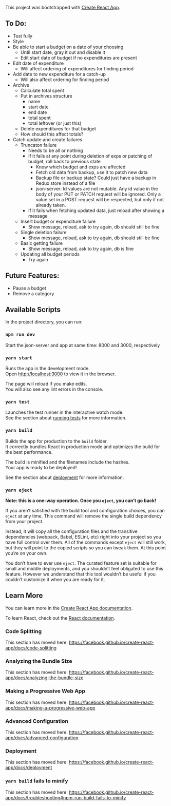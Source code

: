 This project was bootstrapped with [Create React App](https://github.com/facebook/create-react-app).

## To Do:

- Test fully
- Style
- Be able to start a budget on a date of your choosing
    - Until start date, gray it out and disable it
    - Edit start date of budget if no expenditures are present
- Edit date of expenditure
    - Will affect ordering of expenditures for finding period
- Add date to new expenditure for a catch-up
    - Will also affect ordering for finding period
- Archive
    - Calculate total spent
    - Put in archives structure
        - name
        - start date
        - end date
        - total spent
        - total leftover (or just this)
    - Delete expenditures for that budget
    - How should this affect totals?
- Catch update and create failures
    - Truncaton failure
        - Needs to be all or nothing
        - If it fails at any point during deletion of exps or patching of budget, roll back to previous state
            - Know which budget and exps are affected
            - Fetch old data from backup, use it to patch new data
            - Backup file or backup state? Could just have a backup in Redux store instead of a file
            - json-server: Id values are not mutable. Any id value in the body of your PUT or PATCH request will be ignored. Only a value set in a POST request will be respected, but only if not already taken.
        - If it fails when fetching updated data, just reload after showing a message
    - Insert budget or expenditure failure
        - Show message, reload, ask to try again, db should still be fine
    - Single deletion failure
        - Show message, reload, ask to try again, db should still be fine
    - Basic getting failure
        - Show message, reload, ask to try again, db is fine
    - Updating all budget periods
        - Try again

## Future Features:

- Pause a budget
- Remove a category

## Available Scripts

In the project directory, you can run:

### `npm run dev`

Start the json-server and app at same time: 8000 and 3000, respectively

### `yarn start`

Runs the app in the development mode.<br />
Open [http://localhost:3000](http://localhost:3000) to view it in the browser.

The page will reload if you make edits.<br />
You will also see any lint errors in the console.

### `yarn test`

Launches the test runner in the interactive watch mode.<br />
See the section about [running tests](https://facebook.github.io/create-react-app/docs/running-tests) for more information.

### `yarn build`

Builds the app for production to the `build` folder.<br />
It correctly bundles React in production mode and optimizes the build for the best performance.

The build is minified and the filenames include the hashes.<br />
Your app is ready to be deployed!

See the section about [deployment](https://facebook.github.io/create-react-app/docs/deployment) for more information.

### `yarn eject`

**Note: this is a one-way operation. Once you `eject`, you can’t go back!**

If you aren’t satisfied with the build tool and configuration choices, you can `eject` at any time. This command will remove the single build dependency from your project.

Instead, it will copy all the configuration files and the transitive dependencies (webpack, Babel, ESLint, etc) right into your project so you have full control over them. All of the commands except `eject` will still work, but they will point to the copied scripts so you can tweak them. At this point you’re on your own.

You don’t have to ever use `eject`. The curated feature set is suitable for small and middle deployments, and you shouldn’t feel obligated to use this feature. However we understand that this tool wouldn’t be useful if you couldn’t customize it when you are ready for it.

## Learn More

You can learn more in the [Create React App documentation](https://facebook.github.io/create-react-app/docs/getting-started).

To learn React, check out the [React documentation](https://reactjs.org/).

### Code Splitting

This section has moved here: https://facebook.github.io/create-react-app/docs/code-splitting

### Analyzing the Bundle Size

This section has moved here: https://facebook.github.io/create-react-app/docs/analyzing-the-bundle-size

### Making a Progressive Web App

This section has moved here: https://facebook.github.io/create-react-app/docs/making-a-progressive-web-app

### Advanced Configuration

This section has moved here: https://facebook.github.io/create-react-app/docs/advanced-configuration

### Deployment

This section has moved here: https://facebook.github.io/create-react-app/docs/deployment

### `yarn build` fails to minify

This section has moved here: https://facebook.github.io/create-react-app/docs/troubleshooting#npm-run-build-fails-to-minify
